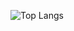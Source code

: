 ![Top Langs](https://github-readme-stats.vercel.app/api/top-langs/?username=eternalquasar0206&layout=compact&langs_count=7&bg_color=5,511,115&text_color=CCF&title_color=FCF)

